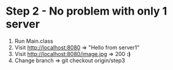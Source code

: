 # Step 2 - No problem with only 1 server
1. Run Main.class
2. Visit [http://localhost:8080](http://localhost:8080) => "Hello from server1"
3. Visit [http://localhost:8080/image.jpg](http://localhost:8080/image.jpg) => 200 **:)**
6. Change branch => git checkout origin/step3